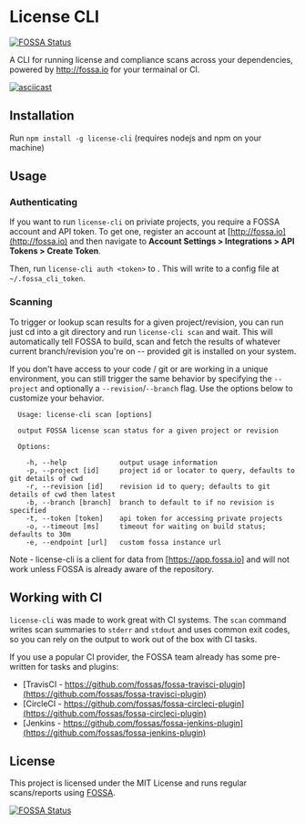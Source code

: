 # License CLI

[![FOSSA Status](https://app.fossa.io/api/projects/git%2Bhttps%3A%2F%2Fgithub.com%2Ffossas%2Flicense-cli.svg?type=shield)](https://app.fossa.io/projects/git%2Bhttps%3A%2F%2Fgithub.com%2Ffossas%2Flicense-cli?ref=badge_shield)

A CLI for running license and compliance scans across your dependencies, powered by http://fossa.io for your termainal or CI.

[![asciicast](https://asciinema.org/a/93epidq1a644e7e19dmb7vyo8.png)](https://asciinema.org/a/93epidq1a644e7e19dmb7vyo8)

## Installation

  Run `npm install -g license-cli` (requires nodejs and npm on your machine) 

## Usage

### Authenticating

If you want to run `license-cli` on priviate projects, you require a FOSSA account and API token.  To get one, register an account at [http://fossa.io](http://fossa.io) and then navigate to **Account Settings > Integrations > API Tokens > Create Token**. 

Then, run `license-cli auth <token>` to .  This will write to a config file at `~/.fossa_cli_token`.

### Scanning

To trigger or lookup scan results for a given project/revision, you can run just cd into a git directory and run `license-cli scan` and wait.  This will automatically tell FOSSA to build, scan and fetch the results of whatever current branch/revision you're on -- provided git is installed on your system.

If you don't have access to your code / git or are working in a unique environment, you can still trigger the same behavior by specifying the `--project` and optionally a `--revision`/`--branch` flag.  Use the options below to customize your behavior.

```
  Usage: license-cli scan [options]

  output FOSSA license scan status for a given project or revision

  Options:

    -h, --help             output usage information
    -p, --project [id]     project id or locator to query, defaults to git details of cwd
    -r, --revision [id]    revision id to query; defaults to git details of cwd then latest
    -b, --branch [branch]  branch to default to if no revision is specified
    -t, --token [token]    api token for accessing private projects
    -o, --timeout [ms]     timeout for waiting on build status; defaults to 30m
    -e, --endpoint [url]   custom fossa instance url

```

Note - license-cli is a client for data from [https://app.fossa.io] and will not work unless FOSSA is already aware of the repository.

## Working with CI

`license-cli` was made to work great with CI systems.  The `scan` command writes scan summaries to `stderr` and `stdout` and uses common exit codes, so you can rely on the output to work out of the box with CI tasks.

If you use a popular CI provider, the FOSSA team already has some pre-written for tasks and plugins:

 - [TravisCI - https://github.com/fossas/fossa-travisci-plugin](https://github.com/fossas/fossa-travisci-plugin)
 - [CircleCI - https://github.com/fossas/fossa-circleci-plugin](https://github.com/fossas/fossa-circleci-plugin)
 - [Jenkins - https://github.com/fossas/fossa-jenkins-plugin](https://github.com/fossas/fossa-jenkins-plugin)

## License 

This project is licensed under the MIT License and runs regular scans/reports using [FOSSA](http://fossa.io).

[![FOSSA Status](https://app.fossa.io/api/projects/git%2Bhttps%3A%2F%2Fgithub.com%2Ffossas%2Flicense-cli.svg?type=large)](https://app.fossa.io/projects/git%2Bhttps%3A%2F%2Fgithub.com%2Ffossas%2Flicense-cli?ref=badge_large)